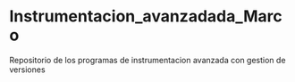 # Instrumentacion_avanzadada_Marco
Repositorio de los programas de instrumentacion avanzada con gestion de versiones
